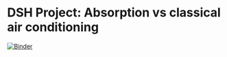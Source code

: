 # DSH Project: Absorption vs classical air conditioning

[![Binder](https://mybinder.org/badge_logo.svg)](https://mybinder.org/v2/git/https%3A%2F%2Fgithub.com%2Fhipfel%2Fdshproject/main)
